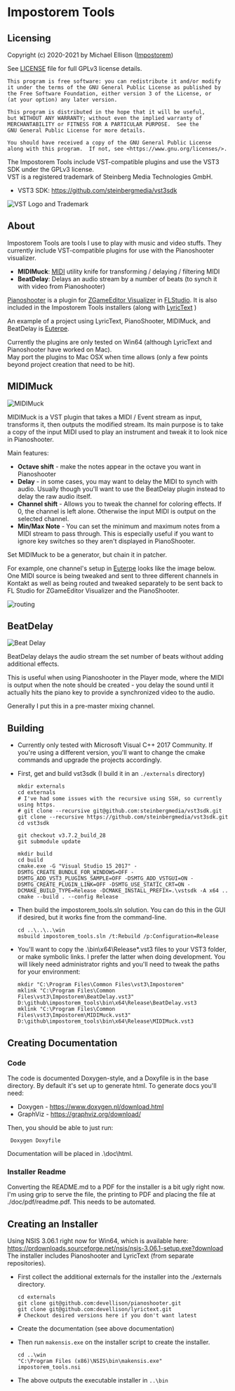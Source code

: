 # Impostorem Tools


## Licensing
Copyright (c) 2020-2021 by Michael Ellison (<a href="https://www.impostorem.com">Impostorem</a>)

See <a href="LICENSE">LICENSE</a> file for full GPLv3 license details.

    This program is free software: you can redistribute it and/or modify
    it under the terms of the GNU General Public License as published by
    the Free Software Foundation, either version 3 of the License, or
    (at your option) any later version.

    This program is distributed in the hope that it will be useful,
    but WITHOUT ANY WARRANTY; without even the implied warranty of
    MERCHANTABILITY or FITNESS FOR A PARTICULAR PURPOSE.  See the
    GNU General Public License for more details.

    You should have received a copy of the GNU General Public License
    along with this program.  If not, see <https://www.gnu.org/licenses/>.

The Impostorem Tools include VST-compatible plugins and use the VST3 SDK under the GPLv3 license.   
VST is a registered trademark of Steinberg Media Technologies GmbH.

- VST3 SDK: https://github.com/steinbergmedia/vst3sdk

![VST Logo and Trademark](doc/images/VST_Compatible_Logo_Steinberg_with_TM_negative.png)


## About
Impostorem Tools are tools I use to play with music and video stuffs.
They currently include VST-compatible plugins for use with the Pianoshooter visualizer.
- <b>MIDIMuck</b>:  <a href="http://www.midi.org">MIDI</a> utility knife for transforming / delaying / filtering MIDI
- <b>BeatDelay</b>: Delays an audio stream by a number of beats (to synch it with video from Pianoshooter)

[Pianoshooter](https://github.com/devellison/pianoshooter) is a plugin for <a href="https://www.image-line.com/fl-studio-learning/fl-studio-online-manual/html/plugins/ZGameEditor%20Visualizer.htm">ZGameEditor Visualizer</a>
in <a href="https://www.image-line.com">FLStudio</a>. 
It is also included in the Impostorem Tools installers (along with [LyricText](https://github.com/devellison/lyrictext) )

An example of a project using LyricText, PianoShooter, MIDIMuck, and BeatDelay is [Euterpe](https://www.youtube.com/watch?v=WEeOEKrbE9A).

Currently the plugins are only tested on Win64 (although LyricText and Pianoshooter have worked on Mac).  
May port the plugins to Mac OSX when time allows (only a few points beyond project creation that need to be hit).

## MIDIMuck
![MIDIMuck](doc/images/midimuck.png)

MIDIMuck is a VST plugin that takes a MIDI / Event stream as input, transforms it,
then outputs the modified stream.  Its main purpose is to take a copy of the input 
MIDI used to play an instrument and tweak it to look nice in Pianoshooter.

Main features:
- <b>Octave shift</b> - make the notes appear in the octave you want in Pianoshooter
- <b>Delay</b> - in some cases, you may want to delay the MIDI to synch with audio.
  Usually though you'll want to use the BeatDelay plugin instead to delay the 
  raw audio itself.
- <b>Channel shift</b> - Allows you to tweak the channel for coloring effects.  If 0,
  the channel is left alone. Otherwise the input MIDI is output on the selected channel.
- <b>Min/Max Note</b> - You can set the minimum and maximum notes from a MIDI stream to
  pass through.  This is especially useful if you want to ignore key switches so
  they aren't displayed in PianoShooter.

Set MIDIMuck to be a generator, but chain it in patcher. 

For example, one channel's setup in [Euterpe](https://www.youtube.com/watch?v=WEeOEKrbE9A) looks like
the image below. One MIDI source is being tweaked and sent to three different channels in Kontakt as well
as being routed and tweaked separately to be sent back to FL Studio for ZGameEditor Visualizer and the PianoShooter.

![routing](doc/images/routing.png)

## BeatDelay
![Beat Delay](doc/images/beatdelay.png)

BeatDelay delays the audio stream the set number of beats without adding additional effects.

This is useful when using Pianoshooter in the Player mode, where the MIDI is output
when the note should be created - you delay the sound until it actually hits the
piano key to provide a synchronized video to the audio.

Generally I put this in a pre-master mixing channel.

## Building
- Currently only tested with Microsoft Visual C++ 2017 Community. If you're using
  a different version, you'll want to change the cmake commands and upgrade the
  projects accordingly.

- First, get and build vst3sdk (I build it in an `./externals` directory)

      mkdir externals
      cd externals
      # I've had some issues with the recursive using SSH, so currently using https.
      # git clone --recursive git@github.com:steinbergmedia/vst3sdk.git
      git clone --recursive https://github.com/steinbergmedia/vst3sdk.git
      cd vst3sdk   

      git checkout v3.7.2_build_28
      git submodule update
   
      mkdir build
      cd build
      cmake.exe -G "Visual Studio 15 2017" -DSMTG_CREATE_BUNDLE_FOR_WINDOWS=OFF -DSMTG_ADD_VST3_PLUGINS_SAMPLE=OFF -DSMTG_ADD_VSTGUI=ON -DSMTG_CREATE_PLUGIN_LINK=OFF -DSMTG_USE_STATIC_CRT=ON -DCMAKE_BUILD_TYPE=Release -DCMAKE_INSTALL_PREFIX=.\vstsdk -A x64 ..
      cmake --build . --config Release

- Then build the impostorem_tools.sln solution. You can do this in the GUI if desired,
  but it works fine from the command-line.

      cd ..\..\..\win
      msbuild impostorem_tools.sln /t:Rebuild /p:Configuration=Release

-  You'll want to copy the .\bin\x64\Release\*.vst3 files to your VST3 folder, or make symbolic links.  I prefer the latter when doing development.
   You will likely need administrator rights and you'll need to tweak the paths for your environment:

       mkdir "C:\Program Files\Common Files\vst3\Impostorem"
       mklink "C:\Program Files\Common Files\vst3\Impostorem\BeatDelay.vst3" D:\github\impostorem_tools\bin\x64\Release\BeatDelay.vst3
       mklink "C:\Program Files\Common Files\vst3\Impostorem\MIDIMuck.vst3" D:\github\impostorem_tools\bin\x64\Release\MIDIMuck.vst3


## Creating Documentation

### Code
The code is documented Doxygen-style, and a Doxyfile is in the base directory.
By default it's set up to generate html.
To generate docs you'll need:
- Doxygen - https://www.doxygen.nl/download.html
- GraphViz - https://graphviz.org/download/

Then, you should be able to just run:

     Doxygen Doxyfile

Documentation will be placed in .\doc\html.

### Installer Readme
Converting the README.md to a PDF for the installer is a bit ugly right now.
I'm using grip to serve the file, the printing to PDF and placing the file at ./doc/pdf/readme.pdf.
This needs to be automated.


## Creating an Installer
Using NSIS 3.06.1 right now for Win64, which is available here: https://prdownloads.sourceforge.net/nsis/nsis-3.06.1-setup.exe?download
The installer includes Pianoshooter and LyricText (from separate repositories).

- First collect the additional externals for the installer into the ./externals directory.

      cd externals
      git clone git@github.com:devellison/pianoshooter.git
      git clone git@github.com:devellison/lyrictext.git
      # Checkout desired versions here if you don't want latest

- Create the documentation (see above documentation)
- Then run `makensis.exe` on the installer script to create the installer.

      cd ..\win
      "C:\Program Files (x86)\NSIS\bin\makensis.exe"  impostorem_tools.nsi

- The above outputs the executable installer in `..\bin`
